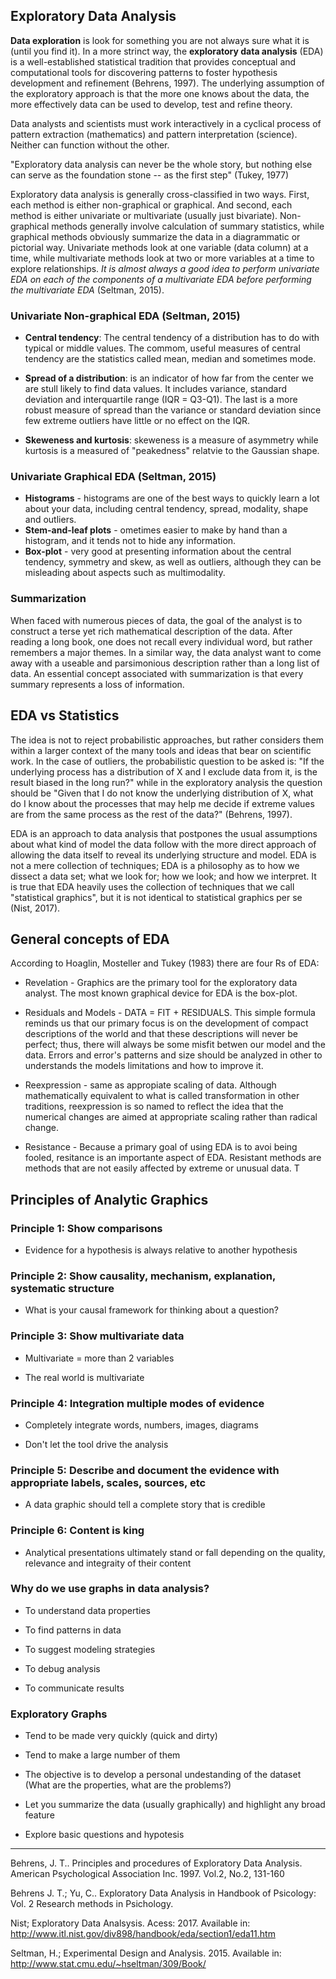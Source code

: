 ## Exploratory Data Analysis

**Data exploration** is look for something you are not always sure what it is (until you find it). 
In a more strinct way, the **exploratory data analysis** (EDA) is a well-established statistical tradition that provides conceptual and 
computational tools for discovering patterns to foster hypothesis development and refinement (Behrens, 1997). 
The underlying assumption of the exploratory approach is that the more one knows about the data, the more effectively data can be used 
to develop, test and refine theory. 

Data analysts and scientists must work interactively in a cyclical process of pattern extraction (mathematics) and pattern 
interpretation (science). Neither can function without the other. 

"Exploratory data analysis can never be the whole story, but nothing else can serve as the foundation stone -- as the first step"
(Tukey, 1977)

Exploratory data analysis is generally cross-classified in two ways. First, each method is either non-graphical or graphical. 
And second, each method is either univariate or multivariate (usually just bivariate). 
Non-graphical methods generally involve calculation of summary statistics, while graphical methods obviously summarize the data in a diagrammatic or pictorial way. Univariate methods look at one variable (data column) at a time, 
while multivariate methods look at two or more variables at a time to explore relationships. *It is almost
always a good idea to perform univariate EDA on each of the components of a multivariate EDA before performing the multivariate EDA* (Seltman, 2015).

### Univariate Non-graphical EDA (Seltman, 2015)

* **Central tendency**: The central tendency of a distribution has to do with typical or middle values. The commom, useful measures
of central tendency are the statistics called mean, median and sometimes mode.

* **Spread of a distribution**: is an indicator of how far from the center we are stull likely to find data values. It includes 
variance, standard deviation and interquartile range (IQR = Q3-Q1). The last is a more robust measure of spread than the variance
or standard deviation since few extreme outliers have little or no effect on the IQR.

* **Skeweness and kurtosis**: skeweness is a measure of asymmetry while kurtosis is a measured of "peakedness" relatvie to the
Gaussian shape. 

### Univariate Graphical EDA (Seltman, 2015)

* **Histograms** - histograms are one of the best ways to quickly learn a lot about your data, including central tendency, spread, modality, shape and outliers.
* **Stem-and-leaf plots** - ometimes easier to make by hand than a histogram, and it tends not to hide any information.
* **Box-plot** - very good at presenting information about the central tendency, symmetry and skew, as well as outliers, although they can be misleading about aspects such as multimodality.

### Summarization

When faced with numerous pieces of data, the goal of the analyst is to construct a terse yet rich mathematical description of the
data. After reading a long book, one does not recall every individual word, but rather remembers a major themes. In a similar 
way, the data analyst want to come away with a useable and parsimonious description rather than a long list of data. An essential
concept associated with summarization is that every summary represents a loss of information.

## EDA vs Statistics

The idea is not to reject probabilistic approaches, but rather considers them within a larger context of the many tools and ideas
that bear on scientific work. In the case of outliers, the probabilistic question to be asked is: "If the underlying process 
has a distribution of X and I exclude data from it, is the result biased in the long run?" while in the exploratory analysis 
the question should be "Given that I do not know the underlying distribution of X, what do I know about the processes that 
may help me decide if extreme values are from the same process as the rest of the data?" (Behrens, 1997). 

EDA is an approach to data analysis that postpones the usual assumptions about what kind of model the data follow with the more direct approach of allowing the data itself to reveal its underlying structure and model. EDA is not a mere collection of techniques; EDA is a philosophy as to how we dissect a data set; what we look for; how we look; and how we interpret. It is true that EDA heavily uses the collection of techniques that we call "statistical graphics", but it is not identical to statistical graphics per se (Nist, 2017). 


## General concepts of EDA

According to Hoaglin, Mosteller and Tukey (1983) there are four Rs of EDA:

* Revelation - Graphics are the primary tool for the exploratory data analyst. 
  The most known graphical device for EDA is the box-plot.
  
* Residuals and Models - DATA = FIT + RESIDUALS. This simple formula reminds us that our primary focus is on the development of 
  compact descriptions of the world and that these descriptions will never be perfect; thus, there will always be some misfit
  betwen our model and the data. Errors and error's patterns and size should be analyzed in other to understands the models limitations 
  and how to improve it.
  
* Reexpression - same as appropiate scaling of data. Although mathematically equivalent to what is called transformation in other traditions,
  reexpression is so named to reflect the idea that the numerical changes are aimed at appropriate scaling rather than radical
  change.
  
* Resistance - Because a primary goal of using EDA is to avoi being fooled, resitance is an importante aspect of EDA.
  Resistant methods are methods that are not easily affected by extreme or unusual data. T


## Principles of Analytic Graphics

### Principle 1: Show comparisons
  
* Evidence for a hypothesis is always relative to another hypothesis
    
### Principle 2: Show causality, mechanism, explanation, systematic structure
	
* What is your causal framework for thinking about a question?

### Principle 3: Show multivariate data
		
* Multivariate = more than 2 variables
		
* The real world is multivariate

### Principle 4: Integration multiple modes of evidence
		
* Completely integrate words, numbers, images, diagrams

* Don't let the tool drive the analysis

### Principle 5: Describe and document the evidence with appropriate labels, scales, sources, etc
  
* A data graphic should tell a complete story that is credible

### Principle 6: Content is king
		
* Analytical presentations ultimately stand or fall depending on the quality, relevance and integraity of their content

### Why do we use graphs in data analysis?

* To understand data properties

* To find patterns in data

* To suggest modeling strategies

* To debug analysis

* To communicate results

### Exploratory Graphs

* Tend to be made very quickly (quick and dirty)

* Tend to make a large number of them

* The objective is to develop a personal undestanding of the dataset (What are the properties, what are the problems?)

* Let you summarize the data (usually graphically) and highlight any broad feature

* Explore basic questions and hypotesis 
  
-----------------------------------------------------------

Behrens, J. T.. Principles and procedures of Exploratory Data Analysis. American Psychological Association Inc. 1997. Vol.2, No.2, 131-160

Behrens J. T.; Yu, C.. Exploratory Data Analysis in Handbook of Psicology: Vol. 2 Research methods in Psichology.

Nist; Exploratory Data Analsysis. Acess: 2017. Available in: http://www.itl.nist.gov/div898/handbook/eda/section1/eda11.htm

Seltman, H.; Experimental Design and Analysis. 2015. Available in: http://www.stat.cmu.edu/~hseltman/309/Book/
